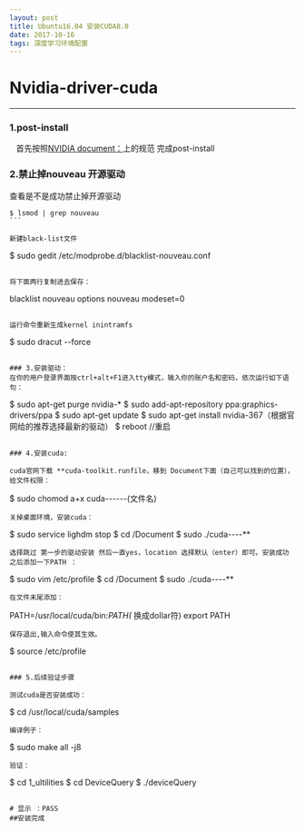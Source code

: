 ```yaml
---
layout: post
title: Ubuntu16.04 安装CUDA8.0
date: 2017-10-16 
tags: 深度学习环境配置
---
```


# Nvidia-driver-cuda


----------


### 1.post-install
    首先按照[NVIDIA document：](http://docs.nvidia.com/cuda/cuda-installation-guide-linux/index.html#post-installation-actions)上的规范 完成post-install

### 2.禁止掉nouveau 开源驱动

查看是不是成功禁止掉开源驱动

```     
$ lsmod | grep nouveau     
```  

新建black-list文件

```     
$ sudo gedit /etc/modprobe.d/blacklist-nouveau.conf     
```    

将下面两行复制进去保存：

```
blacklist nouveau
options nouveau modeset=0
```

运行命令重新生成kernel inintramfs
```
$ sudo dracut --force
```

### 3.安装驱动：
在你的用户登录界面按ctrl+alt+F1进入tty模式，输入你的账户名和密码，依次运行如下语句：

```
$ sudo apt-get purge nvidia-*
$ sudo add-apt-repository ppa:graphics-drivers/ppa
$ sudo apt-get update
$ sudo apt-get install nvidia-367（根据官网给的推荐选择最新的驱动）
$ reboot //重启
```

### 4.安装cuda:

cuda官网下载 **cuda-toolkit.runfile，移到 Document下面（自己可以找到的位置），给文件权限：

```
$ sudo chomod a+x cuda------(文件名)
```
关掉桌面环境，安装cuda：

```
$ sudo service lighdm stop
$ cd /Document
$ sudo ./cuda----**
```
选择跳过 第一步的驱动安装 然后一直yes，location 选择默认（enter）即可。安装成功之后添加一下PATH ：

```
$ sudo vim /etc/profile
$ cd /Document
$ sudo ./cuda----**
```
在文件末尾添加：
```
PATH=/usr/local/cuda/bin:*PATH(* 换成dollar符)
export PATH
```
保存退出,输入命令使其生效。
```
$ source /etc/profile
```

### 5.后续验证步骤

测试cuda是否安装成功：
```
$ cd /usr/local/cuda/samples
```
编译例子：
```
$ sudo make all -j8
```
验证：
```
$ cd 1_ultilities 
$ cd DeviceQuery
$ ./deviceQuery
```

# 显示 ：PASS
##安装完成



